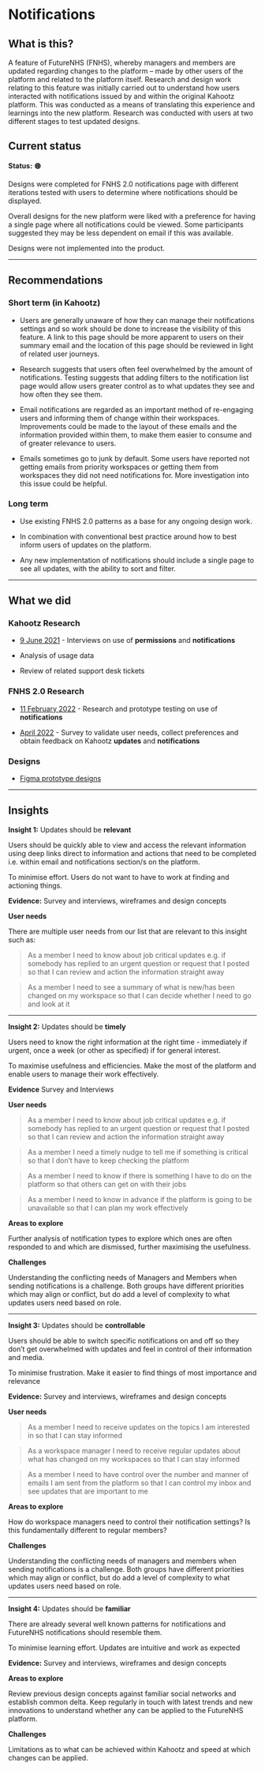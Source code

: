 # Notifications  

## What is this? 

A feature of FutureNHS (FNHS), whereby managers and members are updated regarding changes to the platform – made by other users of the platform and related to the platform itself. Research and design work relating to this feature was initially carried out to understand how users interacted with notifications issued by and within the original Kahootz platform. This was conducted as a means of translating this experience and learnings into the new platform. Research was conducted with users at two different stages to test updated designs. 


## Current status 

**Status:** 🟠 

Designs were completed for FNHS 2.0 notifications page with different iterations tested with users to determine where notifications should be displayed.   


Overall designs for the new platform were liked with a preference for having a single page where all notifications could be viewed. Some participants suggested they may be less dependent on email if this was available. 


Designs were not implemented into the product. 


--- 

 

## Recommendations 

### Short term (in Kahootz) 


* Users are generally unaware of how they can manage their notifications settings and so work should be done to increase the visibility of this feature. A link to this page should be more apparent to users on their summary email and the location of this page should be reviewed in light of related user journeys. 

* Research suggests that users often feel overwhelmed by the amount of notifications. Testing suggests that adding filters to the notification list page would allow users greater control as to what updates they see and how often they see them. 

* Email notifications are regarded as an important method of re-engaging users and informing them of change within their workspaces. Improvements could be made to the layout of these emails and the information provided within them, to make them easier to consume and of greater relevance to users.  

* Emails sometimes go to junk by default. Some users have reported not getting emails from priority workspaces or getting them from workspaces they did not need notifications for. More investigation into this issue could be helpful. 



### Long term 

* Use existing FNHS 2.0 patterns as a base for any ongoing design work.  

* In combination with conventional best practice around how to best inform users of updates on the platform. 

* Any new implementation of notifications should include a single page to see all updates, with the ability to sort and filter.  


--- 


## What we did 

### Kahootz Research 

- [9 June 2021](/research/interviews/user-research-20210609.md) - Interviews on use of **permissions** and **notifications**

* Analysis of usage data   

* Review of related support desk tickets  



 

### FNHS 2.0 Research 

- [11 February 2022](/research/interviews/user-research-20220214.md) - Research and prototype testing on use of **notifications**

- [April 2022](/research/surveys/notifications-april22.md) - Survey to validate user needs, collect preferences and obtain feedback on Kahootz **updates** and **notifications**

### Designs 

- [Figma prototype designs](https://www.figma.com/file/4ws4CymBPVIpgdNIsTLHcb/FutureNHS_Notifications?node-id=136%3A34204)   


 

--- 

## Insights 
**Insight 1:** Updates should be **relevant** 

Users should be quickly able to view and access the relevant information using deep links direct to information and actions that need to be completed i.e. within email and notifications section/s on the platform. 

To minimise effort. Users do not want to have to work at finding and actioning things. 


**Evidence:** Survey and interviews, wireframes and design concepts 

**User needs** 

There are multiple user needs from our list that are relevant to this insight such as: 

 
> As a member I need to know about job critical updates e.g. if somebody has replied to an urgent question or request that I posted so that I can review and action the information straight away 


> As a member I need to see a summary of what is new/has been changed on my workspace so that I can decide whether I need to go and look at it 

 

--- 

**Insight 2:** Updates should be **timely** 

Users need to know the right information at the right time - immediately if urgent, once a week (or other as specified) if for general interest. 

To maximise usefulness and efficiencies. Make the most of the platform and enable users to manage their work effectively.  

 

**Evidence** Survey and Interviews 

 

**User needs** 

 

> As a member I need to know about job critical updates e.g. if somebody has replied to an urgent question or request that I posted so that I can review and action the information straight away 

 

> As a member I need a timely nudge to tell me if something is critical so that I don’t have to keep checking the platform 

 

> As a member I need to know if there is something I have to do on the platform so that others can get on with their jobs 

 

> As a member I need to know in advance if the platform is going to be unavailable so that I can plan my work effectively 


**Areas to explore** 

Further analysis of notification types to explore which ones are often responded to and which are dismissed, further maximising the usefulness. 

**Challenges** 

Understanding the conflicting needs of Managers and Members when sending notifications is a challenge. Both groups have different priorities which may align or conflict, but do add a level of complexity to what updates users need based on role. 

 

--- 

 

 

**Insight 3:** Updates should be **controllable**  

Users should be able to switch specific notifications on and off so they don’t get overwhelmed with updates and feel in control of their information and media. 

To minimise frustration. Make it easier to find things of most importance and relevance 

 

**Evidence:** Survey and interviews, wireframes and design concepts 

**User needs** 

> As a member I need to receive updates on the topics I am interested in so that I can stay informed 

> As a workspace manager I need to receive regular updates about what has changed on my workspaces so that I can stay informed 

> As a member I need to have control over the number and manner of emails I am sent from the platform so that I can control my inbox and see updates that are important to me 

**Areas to explore**

How do workspace managers need to control their notification settings? Is this fundamentally different to regular members?  

**Challenges** 

Understanding the conflicting needs of managers and members when sending notifications is a challenge. Both groups have different priorities which may align or conflict, but do add a level of complexity to what updates users need based on role. 

--- 

**Insight 4:** Updates should be **familiar**  

There are already several well known patterns for notifications and FutureNHS notifications should resemble them. 

To minimise learning effort. Updates are intuitive and work as expected 

**Evidence:** Survey and interviews, wireframes and design concepts  


**Areas to explore** 

Review previous design concepts against familiar social networks and establish common delta. Keep regularly in touch with latest trends and new innovations to understand whether any can be applied to the FutureNHS platform. 


**Challenges** 

Limitations as to what can be achieved within Kahootz and speed at which changes can be applied.  


 
